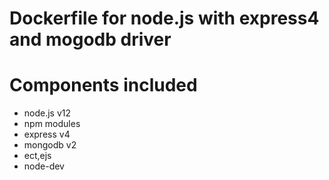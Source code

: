 # Dockerfile for node.js with express4 and mogodb driver

# Components included

* node.js v12
* npm modules
 * express v4
 * mongodb v2
 * ect,ejs
 * node-dev
 

